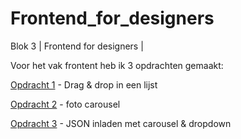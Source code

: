 # Frontend_for_designers
Blok 3 | Frontend for designers |

Voor het vak frontent heb ik 3 opdrachten gemaakt:

[ Opdracht 1](https://sammthings.github.io/Frontend_for_designers/Opdracht%201/README.md) - Drag & drop in een lijst

[ Opdracht 2](https://sammthings.github.io/Frontend_for_designers/Opdracht%202/README.md) - foto carousel

[ Opdracht 3](https://sammthings.github.io/Frontend_for_designers/Opdracht%203/README.md) - JSON inladen met carousel & dropdown
